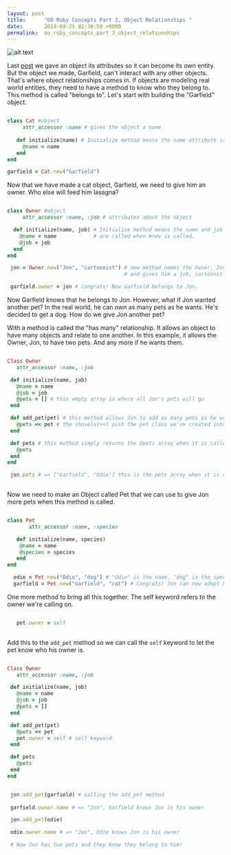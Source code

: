 ```yaml
---
layout: post
title:      "OO Ruby Concepts Part 3, Object Relationships "
date:       2019-04-25 02:30:50 +0000
permalink:  oo_ruby_concepts_part_3_object_relationships
---
```



![alt text](https://vignette.wikia.nocookie.net/playstationallstarsfanfictionroyale/images/9/90/BF7_garfieldoddie.jpg/revision/latest/scale-to-width-down/200?cb=20130425191848)

Last [post](https://dev.to/donnacamos88/oo-ruby-concepts-ii-object-attributes-5708) we gave an object its attributes so it can become its own entity. But the object we made, Garfield, can't interact with any other objects. That's where object relationships comes in. If objects are modeling real world entities, they need to have a method to know who they belong to. This method is called "belongs to". Let's start with building the "Garfield" object. 

```ruby

class Cat #object 
     attr_accessor :name # gives the object a name
  
   def initialize(name) # Initialize method means the name attribute is called when #new is called 
     @name = name 
   end 
end 

garfield = Cat.new("Garfield") 


``` 
Now that we have made a cat object, Garfield, we need to give him an owner. Who else will feed him lasagna? 

 
```ruby 

class Owner #object 
     attr_accessor :name, :job # attributes about the object 

  def initialize(name, job) # Initialize method means the name and job attributes
    @name = name            # are called when #new is called.  
    @job = job 
  end 
end 

 jon = Owner.new("Jon", "cartoonist") # new method names the Owner, Jon, 
                                      # and gives him a job, cartoonist  

 garfield.owner = jon # Congrats! Now Garfield belongs to Jon. 

```
Now Garfield knows that he belongs to Jon. However, what if Jon wanted another pet? In the real world, he can own as many pets as he wants. He's decided to get a dog. How do we give Jon another pet? 

With a method is called the "has many" relationship. It allows an object to have many objects and relate to one another. In this example, it allows the Owner, Jon, to have two pets. And any more if he wants them.  

```ruby 

Class Owner 
   attr_accessor :name, :job 

 def initialize(name, job) 
   @name = name 
   @job = job 
   @pets = [] # this empty array is where all Jon's pets will go 
 end 

 def add_pet(pet) # this method allows Jon to add as many pets as he wants
   @pets << pet # the shovels(<<) push the pet class we've created into the array
 end 

 def pets # this method simply returns the @pets array when it is called
   @pets 
 end 
end 

 jon.pets # => ["Garfield", "Odie"] this is the pets array when it is called
  

```

Now we need to make an Object called Pet that we can use to give Jon more pets when this method is called. 

```ruby 

class Pet 
       attr_accessor :name, :species  

   def initialize(name, species)
    @name = name 
    @species = species 
   end 
end 

  odie = Pet.new("Odie", "dog") # "Odie" is the name, "dog" is the species
  garfield = Pet.new("Garfield", "cat") # Congrats! Jon can now adopt his two pets.

```
One more method to bring all this together. The self keyword refers to the owner we're calling on.  


```ruby 

   pet.owner = self 
 

```
Add this to the `add_pet` method so we can call the `self` keyword to let the pet know who his owner is.  

```ruby 

Class Owner 
   attr_accessor :name, :job 

 def initialize(name, job) 
   @name = name 
   @job = job 
   @pets = [] 
 end 

 def add_pet(pet) 
   @pets << pet 
   pet.owner = self # self keyword 
 end 

 def pets 
   @pets 
 end 
end 


 jon.add_pet(garfield) # calling the add_pet method 
 
 garfield.owner.name # => "Jon", Garfield knows Jon is his owner 

 jon.add_pet(odie) 

 odie.owner.name # => "Jon", Odie knows Jon is his owner 

 # Now Jon has two pets and they know they belong to him!

```
